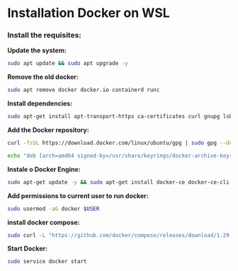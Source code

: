 # Installation Docker on WSL



### Install the requisites:

**Update the system:**
``` bash
sudo apt update && sudo apt upgrade -y
```

**Remove the old docker:**
``` bash
sudo apt remove docker docker.io containerd runc
```

**Install dependencies:**
```bash
sudo apt-get install apt-transport-https ca-certificates curl gnupg lsb-release -y
```

**Add the Docker repository:**
```bash
curl -fsSL https://download.docker.com/linux/ubuntu/gpg | sudo gpg --dearmor -o /usr/share/keyrings/docker-archive-keyring.gpg
```
```bash
echo "deb [arch=amd64 signed-by=/usr/share/keyrings/docker-archive-keyring.gpg] https://download.docker.com/linux/ubuntu $(lsb_release -cs) stable" | sudo tee /etc/apt/sources.list.d/docker.list > /dev/null
```

**Instale o Docker Engine:**
```bash
sudo apt-get update -y && sudo apt-get install docker-ce docker-ce-cli containerd.io -y
```

**Add permissions to current user to run docker:**
```bash
sudo usermod -aG docker $USER
```

**install docker compose:**
```bash
sudo curl -L "https://github.com/docker/compose/releases/download/1.29.1/docker-compose-$(uname -s)-$(uname -m)" -o /usr/local/bin/docker-compose && sudo chmod +x /usr/local/bin/docker-compose && sudo ln -s /usr/local/bin/docker-compose /usr/bin/docker-compose
```

**Start Docker:**
```bash
sudo service docker start
```